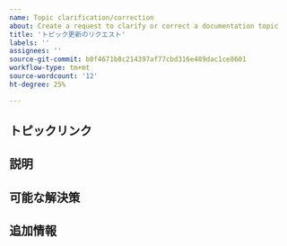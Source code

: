 ```yaml
---
name: Topic clarification/correction
about: Create a request to clarify or correct a documentation topic
title: 'トピック更新のリクエスト'
labels: ''
assignees: ''
source-git-commit: b0f4671b8c214397af77cbd316e489dac1ce8601
workflow-type: tm+mt
source-wordcount: '12'
ht-degree: 25%

---
```



## トピックリンク

<!-- (REQUIRED) A link to the topic that needs clarification or correction -->

## 説明

<!-- (REQUIRED) What needs to be clarified or corrected in this topic? -->

## 可能な解決策

<!-- (OPTIONAL) What would a solution for this issue look like? -->

## 追加情報

<!-- (OPTIONAL) What other information can you provide about this issue? -->

<!--
Thank you for taking the time to report this issue!
GitHub Issues in this repo should relate to this project's codebase.

Before submitting this issue, please make sure you are complying with our Code of Conduct:
https://github.com/AdobeDocs/commerce-operations.en/blob/main/code-of-conduct.md

Issues that do not comply with our Code of Conduct or do not contain enough information may be closed at the maintainers' discretion.

Feel free to remove this section before creating this issue.
-->

